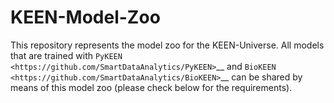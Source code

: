 # KEEN-Model-Zoo

This repository represents the model zoo for the KEEN-Universe. All models that are trained with
`PyKEEN <https://github.com/SmartDataAnalytics/PyKEEN>`__
and `BioKEEN <https://github.com/SmartDataAnalytics/BioKEEN>`__ can be shared by means of this model zoo (please check
below for the requirements).


